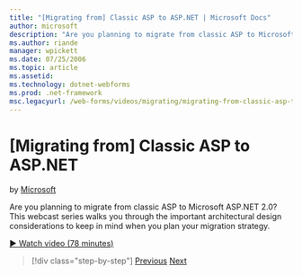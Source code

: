 ```yaml
---
title: "[Migrating from] Classic ASP to ASP.NET | Microsoft Docs"
author: microsoft
description: "Are you planning to migrate from classic ASP to Microsoft ASP.NET 2.0? This webcast series walks you through the important architectural design consideration..."
ms.author: riande
manager: wpickett
ms.date: 07/25/2006
ms.topic: article
ms.assetid: 
ms.technology: dotnet-webforms
ms.prod: .net-framework
msc.legacyurl: /web-forms/videos/migrating/migrating-from-classic-asp-to-aspnet
---
```

[Migrating from] Classic ASP to ASP.NET
====================
by [Microsoft](https://github.com/microsoft)

Are you planning to migrate from classic ASP to Microsoft ASP.NET 2.0? This webcast series walks you through the important architectural design considerations to keep in mind when you plan your migration strategy.

[&#9654; Watch video (78 minutes)](https://channel9.msdn.com/Blogs/ASP-NET-Site-Videos/migrating-from-classic-asp-to-aspnet)

>[!div class="step-by-step"] [Previous](intro-to-aspnet-20-user-interface-elements.md) [Next](intro-to-aspnet-for-jsp-developers-welcome-to-aspnet-20.md)